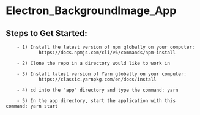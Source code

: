 # Electron_BackgroundImage_App

## Steps to Get Started:
        - 1) Install the latest version of npm globally on your computer: 
                https://docs.npmjs.com/cli/v6/commands/npm-install

        - 2) Clone the repo in a directory would like to work in

        - 3) Install latest version of Yarn globally on your computer: 
                https://classic.yarnpkg.com/en/docs/install

        - 4) cd into the "app" directory and type the command: yarn
        
        - 5) In the app directory, start the application with this command: yarn start
